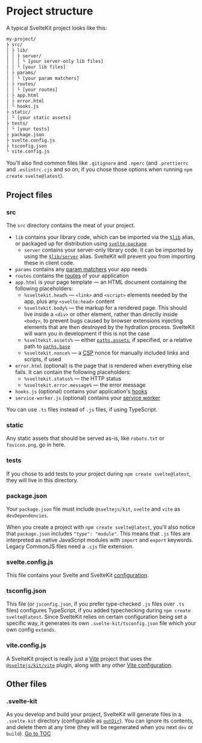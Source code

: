 
# Project structure


A typical SvelteKit project looks like this:

```bash
my-project/
├ src/
│ ├ lib/
│ │ ├ server/
│ │ │ └ [your server-only lib files]
│ │ └ [your lib files]
│ ├ params/
│ │ └ [your param matchers]
│ ├ routes/
│ │ └ [your routes]
│ ├ app.html
│ ├ error.html
│ └ hooks.js
├ static/
│ └ [your static assets]
├ tests/
│ └ [your tests]
├ package.json
├ svelte.config.js
├ tsconfig.json
└ vite.config.js
```

You'll also find common files like `.gitignore` and `.npmrc` (and `.prettierrc` and `.eslintrc.cjs` and so on, if you chose those options when running `npm create svelte@latest`).

## Project files

### src

The `src` directory contains the meat of your project.

- `lib` contains your library code, which can be imported via the [`$lib`](../50-api-reference/30-modules.html#$lib) alias, or packaged up for distribution using [`svelte-package`](../30-advanced/70-packaging.html)
  - `server` contains your server-only library code. It can be imported by using the [`$lib/server`](../30-advanced/50-server-only-modules.html) alias. SvelteKit will prevent you from importing these in client code.
- `params` contains any [param matchers](../30-advanced/10-advanced-routing.html-routing#matching) your app needs
- `routes` contains the [routes](../20-core-concepts/10-routing.html) of your application
- `app.html` is your page template — an HTML document containing the following placeholders:
  - `%sveltekit.head%` — `<link>` and `<script>` elements needed by the app, plus any `<svelte:head>` content
  - `%sveltekit.body%` — the markup for a rendered page. This should live inside a `<div>` or other element, rather than directly inside `<body>`, to prevent bugs caused by browser extensions injecting elements that are then destroyed by the hydration process. SvelteKit will warn you in development if this is not the case
  - `%sveltekit.assets%` — either [`paths.assets`](../50-api-reference/10-configuration.html#paths), if specified, or a relative path to [`paths.base`](../50-api-reference/10-configuration.html#paths)
  - `%sveltekit.nonce%` — a [CSP](../50-api-reference/10-configuration.html#csp) nonce for manually included links and scripts, if used
- `error.html` (optional) is the page that is rendered when everything else fails. It can contain the following placeholders:
  - `%sveltekit.status%` — the HTTP status
  - `%sveltekit.error.message%` — the error message
- `hooks.js` (optional) contains your application's [hooks](../30-advanced/20-hooks.html)
- `service-worker.js` (optional) contains your [service worker](../30-advanced/40-service-workers.html)

You can use `.ts` files instead of `.js` files, if using TypeScript.

### static

Any static assets that should be served as-is, like `robots.txt` or `favicon.png`, go in here.

### tests

If you chose to add tests to your project during `npm create svelte@latest`, they will live in this directory.

### package.json

Your `package.json` file must include `@sveltejs/kit`, `svelte` and `vite` as `devDependencies`.

When you create a project with `npm create svelte@latest`, you'll also notice that `package.json` includes `"type": "module"`. This means that `.js` files are interpreted as native JavaScript modules with `import` and `export` keywords. Legacy CommonJS files need a `.cjs` file extension.

### svelte.config.js

This file contains your Svelte and SvelteKit [configuration](../50-api-reference/10-configuration.html).

### tsconfig.json

This file (or `jsconfig.json`, if you prefer type-checked `.js` files over `.ts` files) configures TypeScript, if you added typechecking during `npm create svelte@latest`. Since SvelteKit relies on certain configuration being set a specific way, it generates its own `.svelte-kit/tsconfig.json` file which your own config `extends`.

### vite.config.js

A SvelteKit project is really just a [Vite](https://vitejs.dev) project that uses the [`@sveltejs/kit/vite`](../50-api-reference/30-modules.html#sveltejs-kit-vite) plugin, along with any other [Vite configuration](https://vitejs.dev/config/).

## Other files

### .svelte-kit

As you develop and build your project, SvelteKit will generate files in a `.svelte-kit` directory (configurable as [`outDir`](../50-api-reference/10-configuration.html#outdir)). You can ignore its contents, and delete them at any time (they will be regenerated when you next `dev` or `build`).
<span style='float: footnote;'><a href="../../index.html#toc">Go to TOC</a></span>
